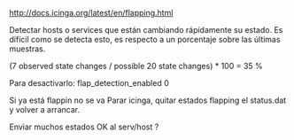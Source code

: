 http://docs.icinga.org/latest/en/flapping.html

Detectar hosts o services que están cambiando rápidamente su estado.
Es difícil como se detecta esto, es respecto a un porcentaje sobre las últimas muestras.


(7 observed state changes / possible 20 state changes) * 100 = 35 %


Para desactivarlo:
flap_detection_enabled 0

Si ya está flappin no se va
Parar icinga, quitar estados flapping el status.dat y volver a arrancar.

Enviar muchos estados OK al serv/host ?
